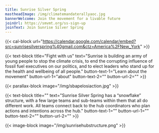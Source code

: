 ```yaml
---
title: Sunrise Silver Spring
mastheadImage: /img/climatemandaterallyaoc.jpg
bannerWelcome: Join the movement for a livable future
joinUrl: https://smvmt.org/ss-sign-up
joinText: Join Sunrise Silver Spring
---
```

{{< cal-block url="https://calendar.google.com/calendar/embed?src=sunrisesilverspring%40gmail.com&ctz=America%2FNew_York" >}}

{{< text-block title="Fight with us" text="Sunrise is building an army of young people to stop the climate crisis, to end the corrupting influence of fossil fuel executives on our politics, and to elect leaders who stand up for the health and wellbeing of all people." button-text-1="Learn about the movement" button-url-1="about" button-text-2="" button-url-2="" >}}

{{< parallax-block image="/img/sbapelosiaction.jpg" >}}

{{< text-block title="" text="Sunrise Silver Spring has a “snowflake” structure, with a few large teams and sub-teams within them that all do different work. All teams connect back to the hub coordinators who plan actions and intentions across the hub." button-text-1="" button-url-1="" button-text-2="" button-url-2="" >}}

{{< image-block image="/img/sunrisehubstructure.png" >}}